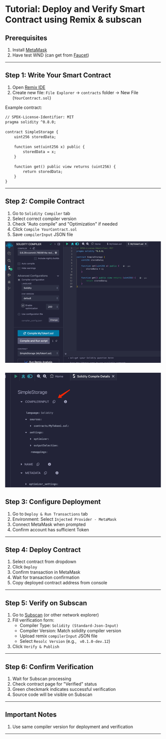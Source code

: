 # Tutorial: Deploy and Verify Smart Contract using Remix & subscan

## Prerequisites
1. Install [MetaMask](https://metamask.io/)
2. Have test WND (can get from [Faucet](https://faucet.polkadot.io/westend))

---

## Step 1: Write Your Smart Contract
1. Open [Remix IDE](https://remix.polkadot.io/)
2. Create new file: `File Explorer` → `contracts` folder → New File (`YourContract.sol`)

Example contract:
```solidity
// SPDX-License-Identifier: MIT
pragma solidity ^0.8.0;

contract SimpleStorage {
    uint256 storedData;

    function set(uint256 x) public {
        storedData = x;
    }

    function get() public view returns (uint256) {
        return storedData;
    }
}
```

---

## Step 2: Compile Contract
1. Go to `Solidity Compiler` tab
2. Select correct compiler version
3. Check "Auto compile" and "Optimization" if needed
4. Click `Compile YourContract.sol`
5. Save `compilerInput` JSON file

![img.png](img.png)

![img_1.png](img_1.png)
---

## Step 3: Configure Deployment
1. Go to `Deploy & Run Transactions` tab
2. Environment: Select `Injected Provider - MetaMask`
3. Connect MetaMask when prompted
4. Confirm account has sufficient Token

---

## Step 4: Deploy Contract
1. Select contract from dropdown
2. Click `Deploy`
3. Confirm transaction in MetaMask
4. Wait for transaction confirmation
5. Copy deployed contract address from console

---

## Step 5: Verify on Subscan
1. Go to [Subscan](https://assethub-westend.subscan.io/verify_contract) (or other network explorer)
2. Fill verification form:
    - Compiler Type: `Solidity (Standard-Json-Input)`
    - Compiler Version: Match solidity compiler version
    - Upload remix `compilerInput` JSON file
    - Select `Resolc Version` (e.g., ` v0.1.0-dev.12`)
3. Click `Verify & Publish`

---

## Step 6: Confirm Verification
1. Wait for Subscan processing
2. Check contract page for "Verified" status
3. Green checkmark indicates successful verification
4. Source code will be visible on Subscan

---

## Important Notes

1. Use same compiler version for deployment and verification

---

